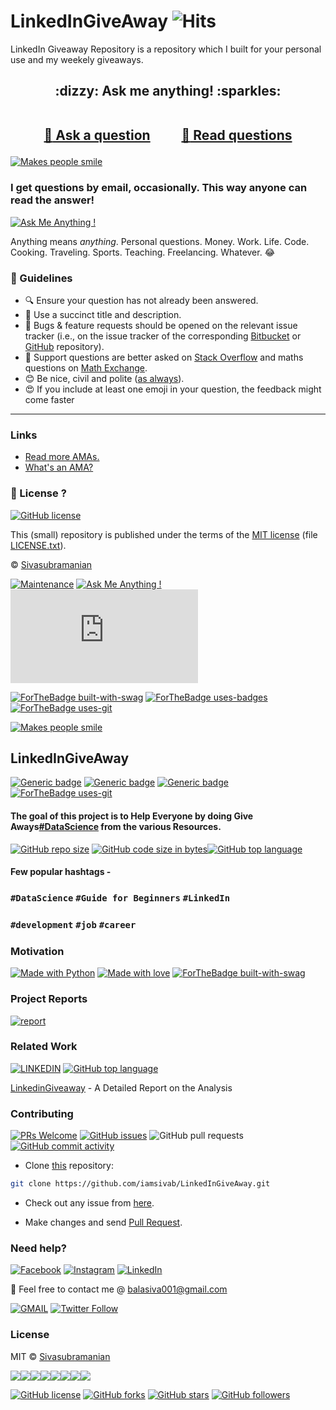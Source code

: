 
# LinkedInGiveAway  ![Hits](https://hitcounter.pythonanywhere.com/count/tag.svg?url=https%3A%2F%2Fgithub.com%2Fiamsivab%2FLinkedInGiveAway)

LinkedIn Giveaway Repository is a repository which I built for your personal use and my weekely giveaways.


<h2 align="center">
:dizzy: Ask me anything! :sparkles:<br><br>

<a href="../../issues/new">:speech_balloon: Ask a question</a> &nbsp;&nbsp;&nbsp;&nbsp;&nbsp;&nbsp;&nbsp;&nbsp; <a href="../../issues?q=is%3Aissue+is%3Aclosed+sort%3Aupdated-desc">:book: Read questions</a>
</h2>

 [![Makes people smile](https://forthebadge.com/images/badges/makes-people-smile.svg)](https://github.com/iamsivab)

### I get questions by email, occasionally. This way anyone can read the answer!

[![Ask Me Anything !](https://img.shields.io/badge/Ask%20me-anything-1abc9c.svg)](https://GitHub.com/iamsivab/ama)

Anything means *anything*. Personal questions. Money. Work. Life. Code.
Cooking. Traveling. Sports. Teaching.  Freelancing. Whatever. :joy:

### :memo: Guidelines

 - :mag: Ensure your question has not already been answered.
 - :memo: Use a succinct title and description.
 - :bug: Bugs & feature requests should be opened on the relevant issue tracker (i.e., on the issue tracker of the corresponding [Bitbucket](https://bitbucket.org/lbesson/) or [GitHub](https://github.com/iamsivab) repository).
 - :signal_strength: Support questions are better asked on [Stack Overflow](https://stackoverflow.com/) and maths questions on [Math Exchange](https://math.stackexchange.com/).
 - :blush: Be nice, civil and polite ([as always](http://contributor-covenant.org/version/1/4/)).
 - :heart_eyes: If you include at least one emoji in your question, the feedback might come faster

----

### Links

 - [Read more AMAs.](https://github.com/sindresorhus/amas)
 - [What's an AMA?](https://en.wikipedia.org/wiki/Reddit#IAmA_and_AMA)

### :scroll: License ? 

[![GitHub license](https://img.shields.io/github/license/iamsivab/ama.svg)](https://github.com/iamsivab/ama/blob/master/LICENSE)

This (small) repository is published under the terms of the [MIT license](http://lbesson.mit-license.org/) (file [LICENSE.txt](LICENSE.txt)).

© [Sivasubramanian](https://GitHub.com/iamsivab)

[![Maintenance](https://img.shields.io/badge/Maintenance%3F-Yes-green.svg)](https://GitHub.com/iamsivab/ama/graphs/commit-activity)
[![Ask Me Anything !](https://img.shields.io/badge/Ask%20me-anything-1abc9c.svg)](https://GitHub.com/Naereen/ama)
[![Analytics](https://ga-beacon.appspot.com/UA-38514290-17/github.com/iamsivab/ama/README.md?pixel)](https://GitHub.com/iamsivab/ama/)

[![ForTheBadge built-with-swag](http://ForTheBadge.com/images/badges/built-with-swag.svg)](https://GitHub.com/iamsivab/) [![ForTheBadge uses-badges](http://ForTheBadge.com/images/badges/uses-badges.svg)](http://ForTheBadge.com) [![ForTheBadge uses-git](http://ForTheBadge.com/images/badges/uses-git.svg)](https://GitHub.com/)

[![Makes people smile](https://forthebadge.com/images/badges/makes-people-smile.svg)](https://github.com/iamsivab)
## LinkedInGiveAway

[![Generic badge](https://img.shields.io/badge/Datascience-Beginners-Red.svg?style=for-the-badge)](https://github.com/iamsivab/LinkedInGiveAway) 
[![Generic badge](https://img.shields.io/badge/LinkedIn-Connect-blue.svg?style=for-the-badge&logo=linkedin&logoColor=white)](https://www.linkedin.com/in/iamsivab/) [![Generic badge](https://img.shields.io/badge/Career-Development-blue.svg?style=for-the-badge)](https://github.com/iamsivab/LinkedInGiveAway) [![ForTheBadge uses-git](http://ForTheBadge.com/images/badges/uses-git.svg)](https://GitHub.com/)

#### The goal of this project is to Help Everyone by doing Give Aways[#DataScience](https://github.com/iamsivab/LinkedInGiveAway) from the various Resources.

[![GitHub repo size](https://img.shields.io/github/repo-size/iamsivab/LinkedInGiveAway.svg?logo=github&style=social)](https://github.com/iamsivab) [![GitHub code size in bytes](https://img.shields.io/github/languages/code-size/iamsivab/LinkedInGiveAway.svg?logo=git&style=social)](https://github.com/iamsivab/)[![GitHub top language](https://img.shields.io/github/languages/top/iamsivab/LinkedInGiveAway.svg?logo=python&style=social)](https://github.com/iamsivab)

#### Few popular hashtags - 
### `#DataScience` `#Guide for Beginners` `#LinkedIn`
### `#development` `#job` `#career`

### Motivation

[![Made with Python](https://forthebadge.com/images/badges/made-with-python.svg)](https://github.com/iamsivab/LinkedInGiveAway) [![Made with love](https://forthebadge.com/images/badges/built-with-love.svg)](https://www.linkedin.com/in/iamsivab/) [![ForTheBadge built-with-swag](http://ForTheBadge.com/images/badges/built-with-swag.svg)](https://www.linkedin.com/in/iamsivab/)


### Project Reports

[![report](https://img.shields.io/static/v1.svg?label=Project&message=Report&logo=microsoft-word&style=social)](https://github.com/iamsivab/LinkedInGiveAway)

 
### Related Work

[![LINKEDIN](https://img.shields.io/static/v1.svg?label=Linkedin&message=Giveaway&color=lightgray&logo=linkedin&style=social&colorA=critical)](https://www.linkedin.com/in/iamsivab/) [![GitHub top language](https://img.shields.io/github/languages/top/iamsivab/LinkedInGiveAway.svg?logo=php&style=social)](https://github.com/iamsivab/)

[LinkedinGiveaway](https://github.com/iamsivab/LinkedInGiveAway) - A Detailed Report on the Analysis


### Contributing

[![PRs Welcome](https://img.shields.io/badge/PRs-welcome-brightgreen.svg?logo=github)](https://github.com/iamsivab/LinkedInGiveAway/pulls) [![GitHub issues](https://img.shields.io/github/issues/iamsivab/LinkedInGiveAway?logo=github)](https://github.com/iamsivab/LinkedInGiveAway/issues) ![GitHub pull requests](https://img.shields.io/github/issues-pr/viamsivab/LinkedInGiveAway?color=blue&logo=github) 
[![GitHub commit activity](https://img.shields.io/github/commit-activity/y/iamsivab/LinkedInGiveAway?logo=github)](https://github.com/iamsivab/LinkedInGiveAway/)

- Clone [this](https://github.com/iamsivab/LinkedInGiveAway/) repository: 

```bash
git clone https://github.com/iamsivab/LinkedInGiveAway.git
```

- Check out any issue from [here](https://github.com/iamsivab/LinkedInGiveAway/issues).

- Make changes and send [Pull Request](https://github.com/iamsivab/LinkedInGiveAway/pull).
 
### Need help?

[![Facebook](https://img.shields.io/static/v1.svg?label=follow&message=@iamsivab&color=9cf&logo=facebook&style=flat&logoColor=white&colorA=informational)](https://www.facebook.com/iamsivab)  [![Instagram](https://img.shields.io/static/v1.svg?label=follow&message=@iamsivab&color=grey&logo=instagram&style=flat&logoColor=white&colorA=critical)](https://www.instagram.com/iamsivab/) [![LinkedIn](https://img.shields.io/static/v1.svg?label=connect&message=@iamsivab&color=success&logo=linkedin&style=flat&logoColor=white&colorA=blue)](https://www.linkedin.com/in/iamsivab/)

:email: Feel free to contact me @ [balasiva001@gmail.com](https://mail.google.com/mail/)

[![GMAIL](https://img.shields.io/static/v1.svg?label=send&message=balasiva001@gmail.com&color=red&logo=gmail&style=social)](https://www.github.com/iamsivab) [![Twitter Follow](https://img.shields.io/twitter/follow/iamsivab?style=social)](https://twitter.com/iamsivab)


### License

MIT &copy; [Sivasubramanian](https://github.com/iamsivab/LinkedInGiveAway/blob/master/LICENSE)

[![](https://sourcerer.io/fame/iamsivab/iamsivab/LinkedInGiveAway/images/0)](https://sourcerer.io/fame/iamsivab/iamsivab/LinkedInGiveAway/links/0)[![](https://sourcerer.io/fame/iamsivab/iamsivab/LinkedInGiveAway/images/1)](https://sourcerer.io/fame/iamsivab/iamsivab/LinkedInGiveAway/links/1)[![](https://sourcerer.io/fame/iamsivab/iamsivab/LinkedInGiveAway/images/2)](https://sourcerer.io/fame/iamsivab/iamsivab/LinkedInGiveAway/links/2)[![](https://sourcerer.io/fame/iamsivab/iamsivab/LinkedInGiveAway/images/3)](https://sourcerer.io/fame/iamsivab/iamsivab/LinkedInGiveAway/links/3)[![](https://sourcerer.io/fame/iamsivab/iamsivab/LinkedInGiveAway/images/4)](https://sourcerer.io/fame/iamsivab/iamsivab/LinkedInGiveAway/links/4)[![](https://sourcerer.io/fame/iamsivab/iamsivab/LinkedInGiveAway/images/5)](https://sourcerer.io/fame/iamsivab/iamsivab/LinkedInGiveAway/links/5)[![](https://sourcerer.io/fame/iamsivab/iamsivab/LinkedInGiveAway/images/6)](https://sourcerer.io/fame/iamsivab/iamsivab/LinkedInGiveAway/links/6)[![](https://sourcerer.io/fame/iamsivab/iamsivab/LinkedInGiveAway/images/7)](https://sourcerer.io/fame/iamsivab/iamsivab/LinkedInGiveAway/links/7)


[![GitHub license](https://img.shields.io/github/license/iamsivab/LinkedInGiveAway.svg?style=social&logo=github)](https://github.com/iamsivab/LinkedInGiveAway/blob/master/LICENSE) 
[![GitHub forks](https://img.shields.io/github/forks/iamsivab/LinkedInGiveAway.svg?style=social)](https://github.com/iamsivab/LinkedInGiveAway/network) [![GitHub stars](https://img.shields.io/github/stars/iamsivab/LinkedInGiveAway.svg?style=social)](https://github.com/iamsivab/LinkedInGiveAway/stargazers) [![GitHub followers](https://img.shields.io/github/followers/iamsivab.svg?label=Follow&style=social)](https://github.com/iamsivab/)
